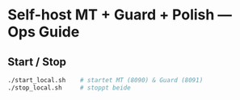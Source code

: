 # Self-host MT + Guard + Polish — Ops Guide

## Start / Stop
```sh
./start_local.sh    # startet MT (8090) & Guard (8091)
./stop_local.sh     # stoppt beide

